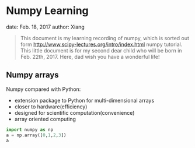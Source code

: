 Numpy Learning
===
date: Feb. 18, 2017
author: Xiang

>This document is my learning recording of numpy, which is sorted out form http://www.scipy-lectures.org/intro/index.html numpy tutorial.
This little document is for my second dear child who will be born in Feb. 22th, 2017.
Here, dad wish you have a wonderful life!

## Numpy arrays
Numpy compared with Python:
* extension package to Python for multi-dimensional arrays
* closer to hardware(efficiency)
* designed for scientific computation(convenience)
* array oriented computing
```python
import numpy as np
a = np.array([0,1,2,3])
a
```

